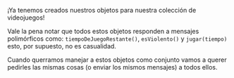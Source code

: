 ¡Ya tenemos creados nuestros objetos para nuestra colección de videojuegos!

Vale la pena notar que todos estos objetos responden a mensajes polimórficos como: `tiempoDeJuegoRestante()`, `esViolento()` y `jugar(tiempo)` esto, por supuesto, no es casualidad. 

Cuando querramos manejar a estos objetos como conjunto vamos a querer pedirles las mismas cosas (o enviar los mismos mensajes) a todos ellos. 